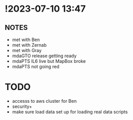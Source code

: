 # !2023-07-10 13:47

## NOTES

- met with Ben 
- met with Zernab
- met with Gray 
- mdaGTO release getting ready
- mdaPTS IL6 live but MapBox broke
- mdaPTS not going red

# TODO

- accesss to aws cluster for Ben
- security+
- make sure load data set up for loading real data scripts


